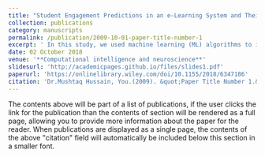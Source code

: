 ```yaml
---
title: "Student Engagement Predictions in an e‐Learning System and Their Impact on Student Course Assessment Scores"
collection: publications
category: manuscripts
permalink: /publication/2009-10-01-paper-title-number-1
excerpt: ' In this study, we used machine learning (ML) algorithms to identify low-engagement students in a social science course at the Open University (OU) to assess the effect of engagement on student performance.'
date: 02 October 2018
venue: '**Computational intelligence and neuroscience**'
slidesurl: 'http://academicpages.github.io/files/slides1.pdf'
paperurl: 'https://onlinelibrary.wiley.com/doi/10.1155/2018/6347186'
citation: 'Dr.Mushtaq Hussain, You.(2009). &quot;Paper Title Number 1.&quot; <i>Journal 1</i>. 1(1).'
---
```


The contents above will be part of a list of publications, if the user clicks the link for the publication than the contents of section will be rendered as a full page, allowing you to provide more information about the paper for the reader. When publications are displayed as a single page, the contents of the above "citation" field will automatically be included below this section in a smaller font.
